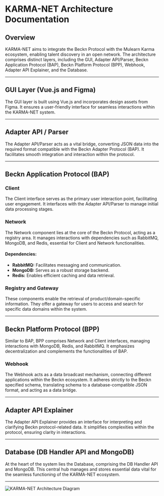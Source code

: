 # KARMA-NET Architecture Documentation

## Overview

KARMA-NET aims to integrate the Beckn Protocol with the Mulearn Karma ecosystem, enabling talent discovery in an open network. The architecture comprises distinct layers, including the GUI, Adapter API/Parser, Beckn Application Protocol (BAP), Beckn Platform Protocol (BPP), Webhook, Adapter API Explainer, and the Database.

---

## GUI Layer (Vue.js and Figma)

The GUI layer is built using Vue.js and incorporates design assets from Figma. It ensures a user-friendly interface for seamless interactions within the KARMA-NET system.

---

## Adapter API / Parser

The Adapter API/Parser acts as a vital bridge, converting JSON data into the required format compatible with the Beckn Adapter Protocol (BAP). It facilitates smooth integration and interaction within the protocol.

---

## Beckn Application Protocol (BAP)

### Client

The Client interface serves as the primary user interaction point, facilitating user engagement. It interfaces with the Adapter API/Parser to manage initial data processing stages.

### Network

The Network component lies at the core of the Beckn Protocol, acting as a registry area. It manages interactions with dependencies such as RabbitMQ, MongoDB, and Redis, essential for Client and Network functionalities.

#### Dependencies:
- **RabbitMQ:** Facilitates messaging and communication.
- **MongoDB:** Serves as a robust storage backend.
- **Redis:** Enables efficient caching and data retrieval.

### Registry and Gateway

These components enable the retrieval of product/domain-specific information. They offer a gateway for users to access and search for specific data domains within the system.

---

## Beckn Platform Protocol (BPP)

Similar to BAP, BPP comprises Network and Client interfaces, managing interactions with MongoDB, Redis, and RabbitMQ. It emphasizes decentralization and complements the functionalities of BAP.

### Webhook

The Webhook acts as a data broadcast mechanism, connecting different applications within the Beckn ecosystem. It adheres strictly to the Beckn specified schema, translating schema to a database-compatible JSON format, and acting as a data bridge.

---

## Adapter API Explainer

The Adapter API Explainer provides an interface for interpreting and clarifying Beckn protocol-related data. It simplifies complexities within the protocol, ensuring clarity in interactions.

---

## Database (DB Handler API and MongoDB)

At the heart of the system lies the Database, comprising the DB Handler API and MongoDB. This central hub manages and stores essential data vital for the seamless functioning of the KARMA-NET ecosystem.

---

![KARMA-NET Architecture Diagram](https://camo.githubusercontent.com/a83fe4902f2bca2f6864e716dcfa420db4f9710dd2a595289d187ee5e93da313/68747470733a2f2f692e696d6775722e636f6d2f7874705a4141622e706e67)

